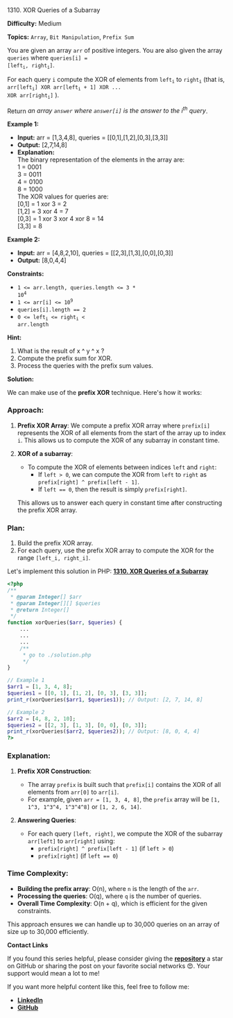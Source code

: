 1310\. XOR Queries of a Subarray

**Difficulty:** Medium

**Topics:** `Array`, `Bit Manipulation`, `Prefix Sum`

You are given an array `arr` of positive integers. You are also given the array `queries` where <code>queries[i] = [left<sub>i</sub>, right<sub>i</sub>]</code>.

For each query `i` compute the XOR of elements from <code>left<sub>i</sub></code> to <code>right<sub>i</sub></code> (that is, <code>arr[left<sub>i</sub>] XOR arr[left<sub>i</sub> + 1] XOR ... XOR arr[right<sub>i</sub>]</code> ).

Return _an array `answer` where `answer[i]` is the answer to the i<sup>th</sup> query_.

**Example 1:**

- **Input:** arr = [1,3,4,8], queries = [[0,1],[1,2],[0,3],[3,3]]
- **Output:** [2,7,14,8]
- **Explanation:**\
  The binary representation of the elements in the array are:\
  1 = 0001\
  3 = 0011\
  4 = 0100\
  8 = 1000\
  The XOR values for queries are:\
  [0,1] = 1 xor 3 = 2\
  [1,2] = 3 xor 4 = 7\
  [0,3] = 1 xor 3 xor 4 xor 8 = 14\
  [3,3] = 8

**Example 2:**

- **Input:** arr = [4,8,2,10], queries = [[2,3],[1,3],[0,0],[0,3]]
- **Output:** [8,0,4,4]



**Constraints:**

- <code>1 <= arr.length, queries.length <= 3 * 10<sup>4</sup></code>
- <code>1 <= arr[i] <= 10<sup>9</sup></code>
- <code>queries[i].length == 2</code>
- <code>0 <= left<sub>i</sub> <= right<sub>i</sub> < arr.length</code>


**Hint:**
1. What is the result of x ^ y ^ x ?
2. Compute the prefix sum for XOR.
3. Process the queries with the prefix sum values.



**Solution:**

We can make use of the **prefix XOR** technique. Here's how it works:

### Approach:
1. **Prefix XOR Array**: We compute a prefix XOR array where `prefix[i]` represents the XOR of all elements from the start of the array up to index `i`. This allows us to compute the XOR of any subarray in constant time.

2. **XOR of a subarray**:
   - To compute the XOR of elements between indices `left` and `right`:
      - If `left > 0`, we can compute the XOR from `left` to `right` as `prefix[right] ^ prefix[left - 1]`.
      - If `left == 0`, then the result is simply `prefix[right]`.

   This allows us to answer each query in constant time after constructing the prefix XOR array.

### Plan:
1. Build the prefix XOR array.
2. For each query, use the prefix XOR array to compute the XOR for the range `[left_i, right_i]`.

Let's implement this solution in PHP: **[1310. XOR Queries of a Subarray](https://github.com/mah-shamim/leet-code-in-php/tree/main/algorithms/001310-xor-queries-of-a-subarray/solution.php)**

```php
<?php
/**
 * @param Integer[] $arr
 * @param Integer[][] $queries
 * @return Integer[]
 */
function xorQueries($arr, $queries) {
    ...
    ...
    ...
    /**
     * go to ./solution.php
     */
}

// Example 1
$arr1 = [1, 3, 4, 8];
$queries1 = [[0, 1], [1, 2], [0, 3], [3, 3]];
print_r(xorQueries($arr1, $queries1)); // Output: [2, 7, 14, 8]

// Example 2
$arr2 = [4, 8, 2, 10];
$queries2 = [[2, 3], [1, 3], [0, 0], [0, 3]];
print_r(xorQueries($arr2, $queries2)); // Output: [8, 0, 4, 4]
?>
```

### Explanation:

1. **Prefix XOR Construction**:
   - The array `prefix` is built such that `prefix[i]` contains the XOR of all elements from `arr[0]` to `arr[i]`.
   - For example, given `arr = [1, 3, 4, 8]`, the `prefix` array will be `[1, 1^3, 1^3^4, 1^3^4^8]` or `[1, 2, 6, 14]`.

2. **Answering Queries**:
   - For each query `[left, right]`, we compute the XOR of the subarray `arr[left]` to `arr[right]` using:
      - `prefix[right] ^ prefix[left - 1]` (if `left > 0`)
      - `prefix[right]` (if `left == 0`)

### Time Complexity:
- **Building the prefix array**: O(n), where `n` is the length of the `arr`.
- **Processing the queries**: O(q), where `q` is the number of queries.
- **Overall Time Complexity**: O(n + q), which is efficient for the given constraints.

This approach ensures we can handle up to 30,000 queries on an array of size up to 30,000 efficiently.

**Contact Links**

If you found this series helpful, please consider giving the **[repository](https://github.com/mah-shamim/leet-code-in-php)** a star on GitHub or sharing the post on your favorite social networks 😍. Your support would mean a lot to me!

If you want more helpful content like this, feel free to follow me:

- **[LinkedIn](https://www.linkedin.com/in/arifulhaque/)**
- **[GitHub](https://github.com/mah-shamim)**
